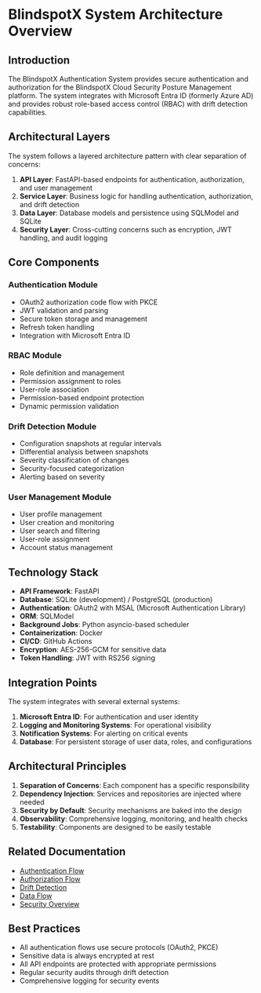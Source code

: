 # BlindspotX System Architecture Overview

## Introduction

The BlindspotX Authentication System provides secure authentication and authorization for the BlindspotX Cloud Security Posture Management platform. The system integrates with Microsoft Entra ID (formerly Azure AD) and provides robust role-based access control (RBAC) with drift detection capabilities.

## Architectural Layers

The system follows a layered architecture pattern with clear separation of concerns:

1. **API Layer**: FastAPI-based endpoints for authentication, authorization, and user management
2. **Service Layer**: Business logic for handling authentication, authorization, and drift detection
3. **Data Layer**: Database models and persistence using SQLModel and SQLite
4. **Security Layer**: Cross-cutting concerns such as encryption, JWT handling, and audit logging

## Core Components

### Authentication Module
- OAuth2 authorization code flow with PKCE
- JWT validation and parsing
- Secure token storage and management
- Refresh token handling
- Integration with Microsoft Entra ID

### RBAC Module
- Role definition and management
- Permission assignment to roles
- User-role association
- Permission-based endpoint protection
- Dynamic permission validation

### Drift Detection Module
- Configuration snapshots at regular intervals
- Differential analysis between snapshots
- Severity classification of changes
- Security-focused categorization
- Alerting based on severity

### User Management Module
- User profile management
- User creation and monitoring
- User search and filtering
- User-role assignment
- Account status management

## Technology Stack

- **API Framework**: FastAPI
- **Database**: SQLite (development) / PostgreSQL (production)
- **Authentication**: OAuth2 with MSAL (Microsoft Authentication Library)
- **ORM**: SQLModel
- **Background Jobs**: Python asyncio-based scheduler
- **Containerization**: Docker
- **CI/CD**: GitHub Actions
- **Encryption**: AES-256-GCM for sensitive data
- **Token Handling**: JWT with RS256 signing

## Integration Points

The system integrates with several external systems:

1. **Microsoft Entra ID**: For authentication and user identity
2. **Logging and Monitoring Systems**: For operational visibility
3. **Notification Systems**: For alerting on critical events
4. **Database**: For persistent storage of user data, roles, and configurations

## Architectural Principles

1. **Separation of Concerns**: Each component has a specific responsibility
2. **Dependency Injection**: Services and repositories are injected where needed
3. **Security by Default**: Security mechanisms are baked into the design
4. **Observability**: Comprehensive logging, monitoring, and health checks
5. **Testability**: Components are designed to be easily testable

## Related Documentation

- [Authentication Flow](./authentication_flow.md)
- [Authorization Flow](./authorization_flow.md)
- [Drift Detection](./drift_detection.md)
- [Data Flow](./data_flow.md)
- [Security Overview](../security/overview.md)

## Best Practices

- All authentication flows use secure protocols (OAuth2, PKCE)
- Sensitive data is always encrypted at rest
- All API endpoints are protected with appropriate permissions
- Regular security audits through drift detection
- Comprehensive logging for security events

